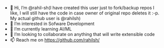 - 👋 Hi, I’m @rahil-sh(I have created this user just to fork/backup repos I like, I will still have the code in case owner of original repo deletes it :-p. My actual github user is @rahilsh)
- 👀 I’m interested in Sofware Development
- 🌱 I’m currently learning AI/ML
- 💞️ I’m looking to collaborate on anything that will write extensible code
- 📫 Reach me on https://github.com/rahilsh/

<!---
rahil-sh/rahil-sh is a ✨ special ✨ repository because its `README.md` (this file) appears on your GitHub profile.
You can click the Preview link to take a look at your changes.
--->
